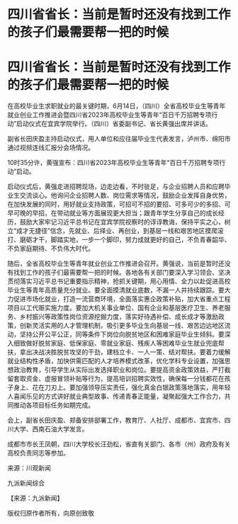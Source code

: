# 四川省省长：当前是暂时还没有找到工作的孩子们最需要帮一把的时候

# 四川省省长：当前是暂时还没有找到工作的孩子们最需要帮一把的时候

在高校毕业生求职就业的最关键时期，6月14日，（四川）全省高校毕业生等青年就业创业工作推进会暨四川省2023年高校毕业生等青年“百日千万招聘专项行动”启动仪式在宜宾学院举行。（四川）省委副书记、省长黄强出席并讲话。

副省长田庆盈主持启动仪式，用人单位和应往届毕业生代表发言，泸州市、绵阳市通过视频连线汇报分会场情况。

10时35分许，黄强宣布：四川省2023年高校毕业生等青年“百日千万招聘专项行动”启动。

启动仪式后，黄强走进招聘现场，边走边看，不时驻足，与企业招聘人员和应聘毕业生交流谈心。他询问企业招聘人数、岗位需求等情况，鼓励企业发挥自身优势，在加快发展的同时，用好就业支持政策，可招可不招的要招、可多可少的多招、可早可晚的早招，在带动就业等方面展现更大担当；跟青年学生分享自己的成长经历，鼓励大家牢记习近平总书记在宜宾学院视察时的谆谆教诲，保持平实之心，树立“成才无捷径”信念，先就业、后择业、再创业，到基层一线和艰苦地区摸爬滚打、磨砺才干，脚踏实地，一步一个脚印，努力成就更好的自己，不负青春韶华、不负家庭期待、不负伟大时代。

随后，全省高校毕业生等青年就业创业工作推进会召开。黄强说，当前是暂时还没有找到工作的孩子们最需要帮一把的时候。各地各有关部门要深入学习领会、坚决贯彻落实习近平总书记重要指示精神，抢抓关键期，用心用情、全力以赴促进高校毕业生等青年高质量充分就业。要全面摸清就业底数，不漏一人并持续跟踪。要大力促进市场化就业，打造一流营商环境，全面落实惠企政策补贴，加大省重点工程项目以工代赈实施力度。要加大机关事业单位、国有企业和基层医疗卫生、养老服务、乡村振兴等政策性岗位资源挖掘力度，落实好待遇补偿、成长成才等激励政策，创新灵活实用的人才管理机制，吸引更多毕业生向基层一线、艰苦边远地区流动，坚持公开公平公正，同等条件下岗位向脱贫地区和困难家庭毕业生倾斜。要深入细致做好脱贫家庭、低保家庭、零就业家庭、残疾人等困难毕业生就业兜底帮扶，拿出决战决胜脱贫攻坚的干劲，建档立卡、一人一策、结对帮扶。要着力缓解就业结构性矛盾，加快供需匹配的人才培养模式改革，优化学科专业设置，加强思想政治教育，引导学生从实际出发选择职业和岗位。要提高资金政策效益，严打截留套取资金、虚报冒领补贴等行为，提高培训招聘实效性，确保每一分钱都花在孩子身上、花在刀刃上。要加强领导压实责任，强化真金白银政策落地落实，用年轻人喜闻乐见的方式讲好就业典型故事、传递青春正能量，凝聚起强大工作合力，共同推动各项目标任务如期完成。

会上，副省长田庆盈、郑备安排部署工作，教育厅、人社厅、成都市、宜宾市、四川大学、西南石油大学发言。

成都市市长王凤朝，四川大学校长汪劲松，省直有关部门、各市（州）政府及有关高校负责同志等参加。

来源：川观新闻

九派新闻综合

【来源：九派新闻】

版权归原作者所有，向原创致敬


